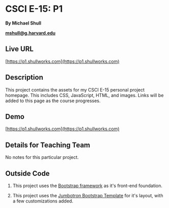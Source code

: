 # CSCI E-15: P1
**By Michael Shull**

**[mshull@g.harvard.edu](mailto:mshull@g.harvard.edu)**

## Live URL
[https://p1.shullworks.com](https://p1.shullworks.com)

## Description
This project contains the assets for my CSCI E-15 personal project homepage. This includes CSS, JavaScript, HTML, and images. Links will be added to this page as the course progresses.

## Demo
[https://p1.shullworks.com](https://p1.shullworks.com)

## Details for Teaching Team
No notes for this particular project.

## Outside Code

1. This project uses the [Bootstrap framework](http://getbootstrap.com) as it's front-end foundation. 

2. This project uses the [Jumbotron Bootstrap Template](http://getbootstrap.com/getting-started/) for it's layout, with a few customizations added.